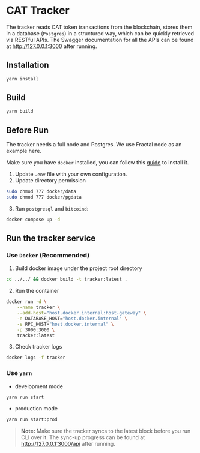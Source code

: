 # CAT Tracker

The tracker reads CAT token transactions from the blockchain, stores them in a database (`Postgres`) in a structured way, which can be quickly retrieved via RESTful APIs. The Swagger documentation for all the APIs can be found at http://127.0.0.1:3000 after running.

## Installation

```bash
yarn install
```

## Build

```sh
yarn build
```

## Before Run

The tracker needs a full node and Postgres. We use Fractal node as an example here.

Make sure you have `docker` installed, you can follow this [guide](https://docs.docker.com/engine/install/) to install it.

1. Update `.env` file with your own configuration.
2. Update directory permission

```bash
sudo chmod 777 docker/data
sudo chmod 777 docker/pgdata
```

3. Run `postgresql` and `bitcoind`:

```bash
docker compose up -d
```

## Run the tracker service

### Use `Docker` (Recommended)

1. Build docker image under the project root directory

```bash
cd ../../ && docker build -t tracker:latest .
```

2. Run the container

```bash
docker run -d \
    --name tracker \
    --add-host="host.docker.internal:host-gateway" \
    -e DATABASE_HOST="host.docker.internal" \
    -e RPC_HOST="host.docker.internal" \
    -p 3000:3000 \
    tracker:latest
```

3. Check tracker logs

```bash
docker logs -f tracker
```

### Use `yarn`

* development mode
```bash
yarn run start
```

* production mode
```bash
yarn run start:prod
```

> **Note:** Make sure the tracker syncs to the latest block before you run CLI over it. The sync-up progress can be found at http://127.0.0.1:3000/api after running.
